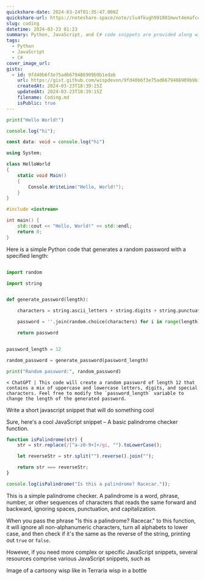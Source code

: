```yaml
---
quickshare-date: 2024-03-24T01:35:47.000Z
quickshare-url: https://noteshare.space/note/clu4fkugh991801mwvt4emafc#LVM3wwKMkVx+OUoS+RIp8zQ8/8FoyCLCBB9kmkLey+Y
slug: coding
datetime: 2024-03-23 01:23
summary: Python, JavaScript, and C# code snippets are provided along with a short explanation. A random password generator and a palindrome checker are showcased in the code examples.
tags:
  - Python
  - JavaScript
  - C#
cover_image_url: 
gists:
  - id: 9fd40b6f3e75ad6679486909b9b1edab
    url: https://gist.github.com/wispdevon/9fd40b6f3e75ad6679486909b9b1edab
    createdAt: 2024-03-23T18:39:15Z
    updatedAt: 2024-03-23T18:39:15Z
    filename: Coding.md
    isPublic: true
---
```


```python
print("Hello World!")
```

```javascript
console.log("hi");
```

```ts
const data: void = console.log("hi")
```

```cs
using System;

class HelloWorld
{
    static void Main()
    {
        Console.WriteLine("Hello, World!");
    }
}
```

```cpp
#include <iostream>

int main() {
    std::cout << "Hello, World!" << std::endl;
    return 0;
}
```

Here is a simple Python code that generates a random password with a specified length:

```python

import random

import string


def generate_password(length):

    characters = string.ascii_letters + string.digits + string.punctuation

    password = ''.join(random.choice(characters) for i in range(length))

    return password


password_length = 12

random_password = generate_password(password_length)

print("Random password:", random_password)

```

```chat
< ChatGPT | This code will create a random password of length 12 that contains a mix of uppercase and lowercase letters, digits, and special characters. Feel free to modify the `password_length` variable to change the length of the generated password.
```

Write a short javascript snippet that will do something cool

Sure, here's a cool JavaScript snippet – A basic palindrome checker function.

```javascript
function isPalindrome(str) {
	str = str.replace(/[^a-z0-9+]+/gi, "").toLowerCase();

	let reverseStr = str.split("").reverse().join("");

	return str === reverseStr;
}

console.log(isPalindrome("Is this a palindrome? Racecar."));
```

This is a simple palindrome checker. A palindrome is a word, phrase, number, or other sequences of characters that reads the same forward and backward, ignoring spaces, punctuation, and capitalization.

When you pass the phrase "Is this a palindrome? Racecar." to this function, it will ignore all non-alphanumeric characters, turn all alphabets to lower case, and then check if it's the same as the reverse of the string, printing out `true` or `false`.

However, if you need more complex or specific JavaScript snippets, several resources comprise various JavaScript snippets, such as

Image of a cartoony wisp like in Terraria wisp in a bottle



